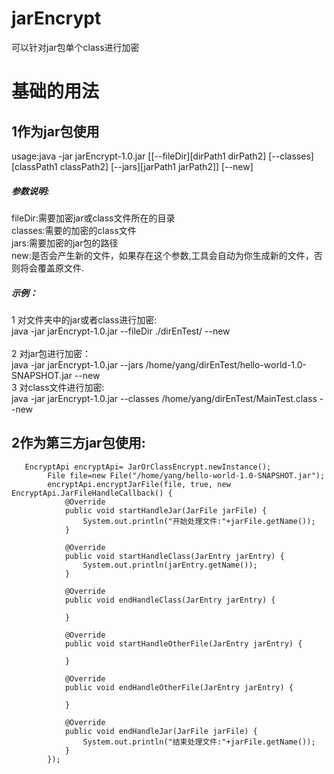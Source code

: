 # jarEncrypt
可以针对jar包单个class进行加密
# 基础的用法
## 1作为jar包使用
usage:java -jar jarEncrypt-1.0.jar [[--fileDir][dirPath1 dirPath2] [--classes][classPath1 classPath2] [--jars][jarPath1 jarPath2]] [--new] 
##### 参数说明:
fileDir:需要加密jar或class文件所在的目录
<br>
classes:需要的加密的class文件
<br>
jars:需要加密的jar包的路径
<br>
new:是否会产生新的文件，如果存在这个参数,工具会自动为你生成新的文件，否则将会覆盖原文件.
##### 示例：
1 对文件夹中的jar或者class进行加密:
<br>
java -jar jarEncrypt-1.0.jar --fileDir ./dirEnTest/ --new  
<br>
2 对jar包进行加密：
<br>
java -jar jarEncrypt-1.0.jar --jars  /home/yang/dirEnTest/hello-world-1.0-SNAPSHOT.jar  --new
<br>
3 对class文件进行加密:
<br>
java -jar jarEncrypt-1.0.jar --classes  /home/yang/dirEnTest/MainTest.class --new
## 2作为第三方jar包使用:
```
   EncryptApi encryptApi= JarOrClassEncrypt.newInstance();
        File file=new File("/home/yang/hello-world-1.0-SNAPSHOT.jar");
        encryptApi.encryptJarFile(file, true, new EncryptApi.JarFileHandleCallback() {
            @Override
            public void startHandleJar(JarFile jarFile) {
                System.out.println("开始处理文件:"+jarFile.getName());
            }

            @Override
            public void startHandleClass(JarEntry jarEntry) {
                System.out.println(jarEntry.getName());
            }

            @Override
            public void endHandleClass(JarEntry jarEntry) {

            }

            @Override
            public void startHandleOtherFile(JarEntry jarEntry) {

            }

            @Override
            public void endHandleOtherFile(JarEntry jarEntry) {

            }

            @Override
            public void endHandleJar(JarFile jarFile) {
                System.out.println("结束处理文件:"+jarFile.getName());
            }
        });
```